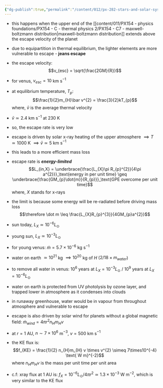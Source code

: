 ```yaml
---
{"dg-publish":true,"permalink":"/content/012/px-282-stars-and-solar-system/term-2-solar-system/j-terrestrial-planets/px-282-j7d-atmospheric-escape/","noteIcon":"1","created":"2025-02-07T16:46:07.577+00:00","updated":"2025-02-14T11:26:44.520+00:00"}
---
```


- this happens when the upper end of the [[content/011/PX154 - physics foundations/PX154 - C - thermal physics 2/PX154 - C7 - maxwell-boltzmann distribution\|maxwell-boltzmann distribution]] extends above the escape velocity of the planet
- due to equipartition in thermal equilibrium, the lighter elements are more vulnerable to escape - **jeans escape**

- the escape velocity:
$$v_{esc} = \sqrt{\frac{2GM}{R}}$$
- for venus, $v_{esc} = 10$ km s$^{-1}$

- at equilibrium temperature, $T_p:$
$$\frac{1}{2}m_{H}\bar v^{2} = \frac{3}{2}kT_{p}$$
	where, $\bar v$ is the average thermal velocity
- $\bar v \simeq 2.4$ km s$^{-1}$ at $230$ K

- so, the escape rate is very low

- escape is driven by solar x-ray heating of the upper atmosphere $\implies T \simeq 1000$ K $\implies \bar v \simeq 5$ km s$^{-1}$
- this leads to a more efficient mass loss
- escape rate is ***energy-limited***
$$L_{in,X} = \underbrace{\frac{L_{X}\pi R_{p}^{2}}{4\pi a^{2}}}_\text{energy in per unit time} \geq \underbrace{\frac{GM_{p}\dot{m}}{R_{p}}}_\text{GPE overcome per unit time}$$
	where, $X$ stands for x-rays
- the limit is because some energy will be re-radiated before driving mass loss
$$\therefore \dot m \leq \frac{L_{X}R_{p}^{3}}{4GM_{p}a^{2}}$$
- sun today, ${} L_{X }\simeq 10^{-6} L_{\odot} {}$
- young sun, $L_{X }\simeq 10^{-3} L_{\odot}$

- for young venus: $\dot m = 5.7\times10^{-6}$ kg s$^{-1}$
- water on earth $\simeq 10^{21}$ kg $\implies 10^{20}$ kg of $H$ ($2/18\times m_{water}$)
- to remove all water in venus: $10^6$ years at $L_{X} = 10^{-3} L_\odot$ / $10^9$ years at $L_{X }= 10^{-6} L_{\odot}$

- water on earth is protected from UV photolysis by ozone layer, and trapped lower in atmosphere as it condenses into clouds
- in runaway greenhouse, water would be in vapour from throughout atmosphere and vulnerable to escape

- escape is also driven by solar wind for planets without a global magnetic field: $\dot m_{wind} = 4\pi r^{2} n_{H} m_{H}v$
- at ${} r=1 {}$ AU, $n\sim 7\times10^6$ m$^{-3}$, $v = 500$ km s$^{-1}$
- the KE flux is: $$f_{KE} = \frac{1}{2} n_{H}m_{H} v \times v^{2} \simeq 7\times10^{-4} \text{ W m}^{-2}$$
	where $n_{H}m_{H}v$ is the mass per unit time per unit area
	
- c.f: xray flux at $1$ AU is: ${} f_{X} = 10^{-6}L_{\odot} / 4\pi r^{2} \simeq 1.3\times10^{-3} {}$ W m$^{-2}$, which is very similar to the KE flux

